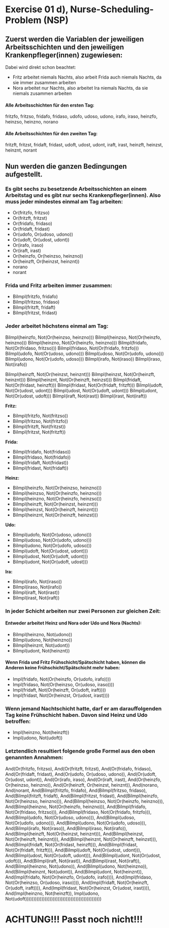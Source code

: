 # Exercise 01 d), Nurse-Scheduling-Problem (NSP)

## Zuerst werden die Variablen der jeweiligen Arbeitsschichten und den jeweiligen Krankenpfleger(innen) zugewiesen:
Dabei wird direkt schon beachtet:

 - Fritz arbeitet niemals Nachts, also arbeit Frida auch niemals Nachts, da sie immer zusammen arbeiten  
 - Nora arbeitet nur Nachts, also arbeitet Ira niemals Nachts, da sie niemals zusammen arbeiten  

#### Alle Arbeitsschichten für den ersten Tag:  

fritzfo, fritzso, fridafo, fridaso, udofo, udoso, udono, irafo, iraso, heinzfo, heinzso, heinzno, norano

#### Alle Arbeitsschichten für den zweiten Tag:  

fritzft, fritzst, fridaft, fridast, udoft, udost, udont, iraft, irast, heinzft, heinzst, heinznt, norant  

## Nun werden die ganzen Bedingungen aufgestellt.  

### Es gibt sechs zu besetzende Arbeitsschichten an einem Arbeitstag und es gibt nur sechs Krankenpfleger(innen). Also muss jeder mindestes einmal am Tag arbeiten:  

- Or(fritzfo, fritzso)
- Or(fritzft, fritzst)
- Or(fridafo, fridaso)
- Or(fridaft, fridast)
- Or(udofo, Or(udoso, udono))
- Or(udoft, Or(udost, udont))
- Or(irafo, iraso)
- Or(iraft, irast)
- Or(heinzfo, Or(heinzso, heinzno))
- Or(heinzft, Or(heinzst, heinznt))
- norano
- norant

### Frida und Fritz arbeiten immer zusammen:   

 - BiImpl(fritzfo, fridafo)
 - BiImpl(fritzso, fridaso)
 - BiImpl(fritzft, fridaft)
 - BiImpl(fritzst, fridast)

### Jeder arbeitet höchstens einmal am Tag:

BiImpl(heinzfo, Not(Or(heinzso, heinzno))) 
BiImpl(heinzso, Not(Or(heinzfo, heinzno))) 
BiImpl(heinzno, Not(Or(heinzfo, heinzno))) 
BiImpl(fridafo, Not(Or(fridaso, fritzso))) 
BiImpl(fridaso, Not(Or(fridafo, fritzfo))) 
BiImpl(udofo, Not(Or(udoso, udono))) 
BiImpl(udoso, Not(Or(udofo, udono))) 
BiImpl(udono, Not(Or(udofo, udoso))) 
BiImpl(irafo, Not(iraso)) 
BiImpl(iraso, Not(irafo))


BiImpl(heinzft, Not(Or(heinzst, heinznt))) 
BiImpl(heinzst, Not(Or(heinzft, heinznt))) 
BiImpl(heinznt, Not(Or(heinzft, heinzst))) 
BiImpl(fridaft, Not(Or(fridast, heinzft))) 
BiImpl(fridast, Not(Or(fridaft, fritzft))) 
BiImpl(udoft, Not(Or(udost, udont))) 
BiImpl(udost, Not(Or(udoft, udont))) 
BiImpl(udont, Not(Or(udost, udoft))) 
BiImpl(iraft, Not(irast)) 
BiImpl(irast, Not(iraft))

**Fritz:**  
 - BiImpl(fritzfo, Not(fritzso))
 - BiImpl(fritzso, Not(fritzfo))
 - BiImpl(fritzft, Not(fritzst))
 - BiImpl(fritzst, Not(fritzft))  

**Frida:**  
 - BiImpl(fridafo, Not(fridaso))
 - BiImpl(fridaso, Not(fridafo))
 - BiImpl(fridaft, Not(fridast))
 - BiImpl(fridast, Not(fridaft))   

**Heinz:**
- BiImpl(heinzfo, Not(Or(heinzso, heinzno)))
- BiImpl(heinzso, Not(Or(heinzfo, heinzno)))
- BiImpl(heinzno, Not(Or(heinzfo, heinzso)))
- BiImpl(heinzft, Not(Or(heinzst, heinznt)))
- BiImpl(heinzst, Not(Or(heinzft, heinznt)))
- BiImpl(heinznt, Not(Or(heinzft, heinzst))) 

**Udo:**  
- BiImpl(udofo, Not(Or(udoso, udono)))
- BiImpl(udoso, Not(Or(udofo, udono)))
- BiImpl(udono, Not(Or(udofo, udoso)))
- BiImpl(udoft, Not(Or(udost, udont)))
- BiImpl(udost, Not(Or(udoft, udont)))
- BiImpl(udont, Not(Or(udoft, udost)))

**Ira:**
- BiImpl(irafo, Not(iraso))
- BiImpl(iraso, Not(irafo))
- BiImpl(iraft, Not(irast))
- BiImpl(irast, Not(iraft))

### In jeder Schicht arbeiten nur zwei Personen zur gleichen Zeit:  

#### Entweder arbeitet Heinz und Nora oder Udo und Nora (Nachts):
- BiImpl(heinzno, Not(udono))
- BiImpl(udono, Not(heinzno))
- BiImpl(heinznt, Not(udont))
- BiImpl(udont, Not(heinznt))

#### Wenn Frida und Fritz Frühschicht/Spätschicht haben, können die Anderen keine Frühschicht/Spätschicht mehr haben:
- Impl(fridafo, Not(Or(heinzfo, Or(udofo, irafo))))
- Impl(fridaso, Not(Or(heinzso, Or(udoso, iraso))))
- Impl(fridaft, Not(Or(heinzft, Or(udoft, iraft))))
- Impl(fridast, Not(Or(heinzst, Or(udost, irast))))

### Wenn jemand Nachtschicht hatte, darf er am darauffolgenden Tag keine Frühschicht haben. Davon sind Heinz und Udo betroffen:

- Impl(heinzno, Not(heinzft))
- Impl(udono, Not(udoft))

### Letztendlich resultiert folgende große Formel aus den oben genannten Annahmen:  

And(Or(fritzfo, fritzso), And(Or(fritzft, fritzst), And(Or(fridafo, fridaso), And(Or(fridaft, fridast), And(Or(udofo, Or(udoso, udono)), And(Or(udoft, Or(udost, udont)), And(Or(irafo, iraso), And(Or(iraft, irast), And(Or(heinzfo, Or(heinzso, heinzno)), And(Or(heinzft, Or(heinzst, heinznt)), And(norano, And(norant, And(BiImpl(fritzfo, fridafo), And(BiImpl(fritzso, fridaso), And(BiImpl(fritzft, fridaft), And(BiImpl(fritzst, fridast), And(BiImpl(heinzfo, Not(Or(heinzso, heinzno))), And(BiImpl(heinzso, Not(Or(heinzfo, heinzno))), And(BiImpl(heinzno, Not(Or(heinzfo, heinzno))), And(BiImpl(fridafo, Not(Or(fridaso, fritzso))), And(BiImpl(fridaso, Not(Or(fridafo, fritzfo))), And(BiImpl(udofo, Not(Or(udoso, udono))), And(BiImpl(udoso, Not(Or(udofo, udono))), And(BiImpl(udono, Not(Or(udofo, udoso))), And(BiImpl(irafo, Not(iraso)), And(BiImpl(iraso, Not(irafo)), And(BiImpl(heinzft, Not(Or(heinzst, heinznt))), And(BiImpl(heinzst, Not(Or(heinzft, heinznt))), And(BiImpl(heinznt, Not(Or(heinzft, heinzst))), And(BiImpl(fridaft, Not(Or(fridast, heinzft))), And(BiImpl(fridast, Not(Or(fridaft, fritzft))), And(BiImpl(udoft, Not(Or(udost, udont))), And(BiImpl(udost, Not(Or(udoft, udont))), And(BiImpl(udont, Not(Or(udost, udoft))), And(BiImpl(iraft, Not(irast)), And(BiImpl(irast, Not(iraft)), And(BiImpl(heinzno, Not(udono)), And(BiImpl(udono, Not(heinzno)), And(BiImpl(heinznt, Not(udont)), And(BiImpl(udont, Not(heinznt)), And(Impl(fridafo, Not(Or(heinzfo, Or(udofo, irafo)))), And(Impl(fridaso, Not(Or(heinzso, Or(udoso, iraso)))), And(Impl(fridaft, Not(Or(heinzft, Or(udoft, iraft)))), And(Impl(fridast, Not(Or(heinzst, Or(udost, irast)))), And(Impl(heinzno, Not(heinzft)), Impl(udono, Not(udoft)))))))))))))))))))))))))))))))))))))))))))))))


# ACHTUNG!!! Passt noch nicht!!!